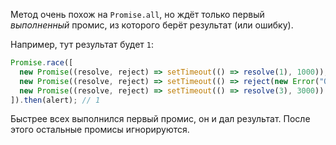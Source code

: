 Метод очень похож на `Promise.all`, но ждёт только первый _выполненный_ промис, из которого берёт результат (или ошибку).

Например, тут результат будет `1`:

```javascript
Promise.race([
  new Promise((resolve, reject) => setTimeout(() => resolve(1), 1000)),
  new Promise((resolve, reject) => setTimeout(() => reject(new Error("Ошибка!")), 2000)),
  new Promise((resolve, reject) => setTimeout(() => resolve(3), 3000))
]).then(alert); // 1
```

Быстрее всех выполнился первый промис, он и дал результат. После этого остальные промисы игнорируются.